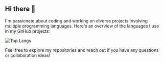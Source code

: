 ## Hi there 👋

I'm passionate about coding and working on diverse projects involving multiple programming languages. Here's an overview of the languages I use in my GitHub projects:

![Top Langs](https://github-readme-stats.vercel.app/api/top-langs/?username=SnehalSalunke441&layout=compact&theme=tokyonight)

Feel free to explore my repositories and reach out if you have any questions or collaboration ideas!


<!--
**SnehalSalunke441/SnehalSalunke441** is a ✨ _special_ ✨ repository because its `README.md` (this file) appears on your GitHub profile.

Here are some ideas to get you started:

- 🔭 I’m currently working on ...
- 🌱 I’m currently learning ...
- 👯 I’m looking to collaborate on ...
- 🤔 I’m looking for help with ...
- 💬 Ask me about ...
- 📫 How to reach me: ...
- 😄 Pronouns: ...
- ⚡ Fun fact: ...
-->
